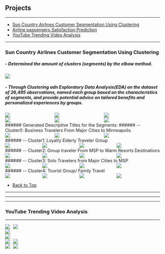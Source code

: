 <style>
  .image-row {
    display: flex;
    flex-wrap: wrap;
    gap: 10px; /* Adds space between images */
  }
  .two-per-row .project-image {
    flex: 1 1 48%; /* Each image takes up about one-third of the row */
    max-width: 48%;
    height: auto; /* Fixed height for consistency */
    object-fit: contain;
  }
  .three-per-row .project-image {
    flex: 1 1 30%; /* Each image takes up about one-third of the row */
    max-width: 30%;
    height: auto; /* Fixed height for consistency */
    object-fit: contain;
  }
  .four-per-row .project-image {
    flex: 1 1 22%; /* Each image takes up about one-fourth of the row */
    max-width: 22%;
    height: auto;
    object-fit: contain;
  }
</style>


## <a id="Back-to-Top"></a>Projects

---

- [Sun Country Airlines Customer Segmentation Using Clustering](#sun-country-airlines-customer-segmentation)
- [Airline passengers Satisfaction Prediction ](#another-project)
- [YouTube Trending Video Analysis](#YouTube-Trending-Video-Analysis)

---

### <a id="sun-country-airlines-customer-segmentation"></a>Sun Country Airlines Customer Segmentation Using Clustering

##### - Determined the amount of clusters (segments) by the elbow method.
<div class="image-row four-per-row">
  <img src="images/1.1.png?raw=true" class="four-per-row .project-image"/>
</div>

##### - Through Clustering adn Exploratory Data Analysis(EDA) on the dataset of 26,495 observations, named each group based on the characteristics of segments, and provide potential advice on tailored benefits and personalized experiences by groups.
<div class="image-row three-per-row">
  <img src="images/1.2.png?raw=true" class="project-image"/>
  <img src="images/1.3.png?raw=true" class="project-image"/>
  <img src="images/1.4.png?raw=true" class="project-image"/>
</div>
<div class="image-row three-per-row">
  <img src="images/1.5.png?raw=true" class="project-image"/>
  <img src="images/1.6.png?raw=true" class="project-image"/>
  <img src="images/1.7.png?raw=true" class="project-image"/>
</div>
######   Generated Descriptive Titles for the Segments:
###### -- Cluster0:  Business Travelers From Major Cities to Minneapolis
<div class="image-row three-per-row">
  <img src="images/c0.1.png?raw=true" class="project-image"/>
  <img src="images/c0.2.png?raw=true" class="project-image"/>
  <img src="images/c0.3.png?raw=true" class="project-image"/>
</div>
###### -- Cluster1: Loyalty Elderly Traveler Group 
<div class="image-row four-per-row">
  <img src="images/c1.1.png?raw=true" class="project-image"/>
  <img src="images/c1.2.png?raw=true" class="project-image"/>
  <img src="images/c1.3.png?raw=true" class="project-image"/>
  <img src="images/c1.4.png?raw=true" class="project-image"/>
</div>
###### -- Cluster2: Group traveler From MSP to Warm Resorts Destinations
<div class="image-row four-per-row">
  <img src="images/c2.1.png?raw=true" class="project-image"/>
  <img src="images/c2.2.png?raw=true" class="project-image"/>
  <img src="images/c2.3.png?raw=true" class="project-image"/>
  <img src="images/c2.4.png?raw=true" class="project-image"/>
</div>
###### -- Cluster3: Solo Travelers from Major Cities to MSP
<div class="image-row four-per-row">
  <img src="images/c3.1.png?raw=true" class="project-image"/>
  <img src="images/c3.2.png?raw=true" class="project-image"/>
  <img src="images/c3.3.png?raw=true" class="project-image"/>
  <img src="images/c3.4.png?raw=true" class="project-image"/>
</div>
###### -- Cluster4: Tourist Group/ Family Travel
<div class="image-row four-per-row">
  <img src="images/c4.1.png?raw=true" class="project-image"/>
  <img src="images/c4.2.png?raw=true" class="project-image"/>
  <img src="images/c4.3.png?raw=true" class="project-image"/>
  <img src="images/c4.4.png?raw=true" class="project-image"/>
</div>

- [Back to Top](#Back-to-Top)
---


---




---

### <a id="YouTube-Trending-Video-Analysis"></a>YouTube Trending Video Analysis
---
<div class="image-row">
  <img src="images/2.1.png?raw=true" class="project-image"/>
  <img src="images/2.2.png?raw=true" class="project-image"/>
</div>
<div class="image-row">
  <img src="images/2.3.png?raw=true" class="project-image"/>
</div>
<div class="image-row">
<img src="images/2.4.png?raw=true" class="project-image"/>
</div>
<div class="image-row">
  <img src="images/2.5.png?raw=true" class="project-image"/>
  <img src="images/2.6.png?raw=true" class="project-image"/>
</div>
<div class="image-row">
  <img src="images/2.7.png?raw=true" class="project-image"/>
  <img src="images/2.8.png?raw=true" class="project-image"/>
</div>

